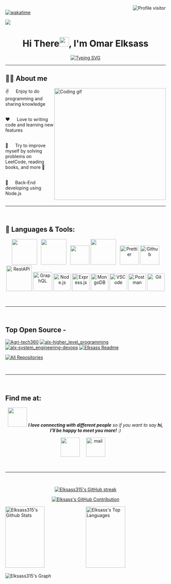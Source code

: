 <a href="https://komarev.com/ghpvc/?username=Elksass315">
  <img align="right" src="https://komarev.com/ghpvc/?username=Elksass315&label=Visitors&color=0e75b6&style=flat" alt="Profile visitor" />
</a>

[![wakatime](https://wakatime.com/badge/user/866e2327-7427-4564-adbe-69a93798bd6b.svg)](https://wakatime.com/@866e2327-7427-4564-adbe-69a93798bd6b)

<a href="https://github.com/Elksass315">
 <img src="https://github.githubassets.com/images/modules/site/social-cards/github-social.png" />
</a>

<h1 align="center">Hi There<img src="https://raw.githubusercontent.com/MartinHeinz/MartinHeinz/master/wave.gif" width="30px">, I'm Omar Elksass</h1>
<p align="center">
  <a href="https://git.io/typing-svg"><img src="https://readme-typing-svg.herokuapp.com?font=Fira+Code&weight=700&pause=1000&center=true&vCenter=true&random=false&width=500&lines=Back-End+Developer;Computer+Science+Undergraduate" alt="Typing SVG" /></a></a>
</p>
<hr/>


## 🙋‍♂️ About me
<p>
  <img align="right" width="350" src="https://github.com/alsiam/alsiam/blob/main/assets/programmer.gif" alt="Coding gif" />

✌️ &emsp; Enjoy to do programming and sharing knowledge <br/><br/>

❤️ &emsp; Love to writing code and learning new features<br/><br/>

🌱 &emsp; Try to improve myself by solving problems on LeetCode, reading books, and more 💪<br/><br/>

🌱 &emsp; Back-End developing using Node.js<br/><br/>
</p>
<hr/>
<br/>

## 🚀 Languages & Tools:

<p align="center"> 
 <a href="https://www.javascript.com/" style="padding-right:8px;" href="#" target="_blank"> <img src="https://techstack-generator.vercel.app/js-icon.svg" width="80" height="80"/></a>
 <a href="https://www.typescript.com/" style="padding-right:8px;" href="#" target="_blank"> <img src="https://techstack-generator.vercel.app/ts-icon.svg" width="80" height="80"/></a>
 <a href="https://www.python.org" target="_blank"> <img src="https://techstack-generator.vercel.app/python-icon.svg" width="60" height="60"/></a>
 <a style="padding-right:8px;" href="https://www.mysql.com/" target="_blank"> <img src="https://techstack-generator.vercel.app/mysql-icon.svg" width="80" height="80"/></a> 
 <img alt="Prettier" src="https://techstack-generator.vercel.app/prettier-icon.svg" width="60" height="60" /></a>
 <a href="https://github.com/" target="_blank"><img alt="Github" src="https://techstack-generator.vercel.app/github-icon.svg" width="60" height="60" /></a>
 <a href="https://restfulapi.net/" target="_blank"><img alt="RestAPI" src="https://techstack-generator.vercel.app/restapi-icon.svg" width="80" height="80" /></a>
 <a href="https://graphql.org/" target="_blank"><img alt="GraphQL" src="https://techstack-generator.vercel.app/graphql-icon.svg" width="60" height="60" /></a>
 <a href="https://nodejs.org/en" target="_blank"><img alt="Node.js" width="55" height="55" src="https://skillicons.dev/icons?i=nodejs"/></a>
 <a href="https://expressjs.com/" target="_blank"><img alt="Express.js" width="55" height="55" src="https://skillicons.dev/icons?i=express"/></a>
 <a href="https://www.mongodb.com/" target="_blank"><img alt="MongoDB" width="55" height="55" src="https://skillicons.dev/icons?i=mongodb"/></a>
  <a href="https://code.visualstudio.com/" target="_blank"><img alt="VSCode" width="55" height="55" src="https://skillicons.dev/icons?i=vscode"/></a>
 <a href="https://postman.com" target="_blank"><img alt="Postman" width="55" height="55" src="https://skillicons.dev/icons?i=postman"/></a>
 <a href="https://git-scm.com/" target="_blank"><img alt="Git" width="55" height="55" src="https://skillicons.dev/icons?i=git"/></a>


</p>

<br/>
<hr/>
<br/>

## Top Open Source -


[![Agri-tech360](https://github-readme-stats.vercel.app/api/pin/?username=Elksass315&repo=Agri-tech360&border_color=7F3FBF&bg_color=0D1117&title_color=C9D1D9&text_color=8B949E&icon_color=7F3FBF)](https://github.com/Elksass315/Agri-tech360)
[![alx-higher_level_programming](https://github-readme-stats.vercel.app/api/pin/?username=Elksass315&repo=alx-higher_level_programming&border_color=7F3FBF&bg_color=0D1117&title_color=C9D1D9&text_color=8B949E&icon_color=7F3FBF)](https://github.com/Elksass315/alx-higher_level_programming)
[![alx-system_engineering-devops](https://github-readme-stats.vercel.app/api/pin/?username=Elksass315&repo=alx-system_engineering-devops&border_color=7F3FBF&bg_color=0D1117&title_color=C9D1D9&text_color=8B949E&icon_color=7F3FBF)](https://github.com/Elksass315/alx-system_engineering-devops)
[![Elksass Readme](https://github-readme-stats.vercel.app/api/pin/?username=Elksass315&repo=Elksass315&border_color=7F3FBF&bg_color=0D1117&title_color=C9D1D9&text_color=8B949E&icon_color=7F3FBF)](https://github.com/Elksass315/Elksass315)

<p align="left">
  <a href="https://github.com/Elksass315?tab=repositories" target="_blank"><img alt="All Repositories" title="All Repositories" src="https://img.shields.io/badge/-All%20Repos-2962FF?style=for-the-badge&logo=koding&logoColor=white"/></a>
</p>

<br/>
<hr/>
<br/>

## Find me at:
<p align="center">
<img src="https://media.giphy.com/media/LnQjpWaON8nhr21vNW/giphy.gif" width="60"> <em><b>I love connecting with different people</b> so if you want to say <b>hi, I'll be happy to meet you more!</b> :)</em>
</p>
<p align="center">
 <a href = "https://www.linkedin.com/in/omar-elksass/" target="_blank"><img width="60" height="60" src="https://skillicons.dev/icons?i=linkedin"/></a> &nbsp; &nbsp;
 <a href = "mailto:qsasomar@gmail.com" target="_blank"><img width="60" height="60" alt="mail" src="https://skillicons.dev/icons?i=gmail"/></a> &nbsp; &nbsp;

</p>

<br/>
<hr/>
<br/>

<p align="center">
  <a href="https://github.com/Elksass315">
    <img src="https://github-readme-streak-stats.herokuapp.com/?user=Elksass315&theme=radical&border=7F3FBF&background=0D1117" alt="Elksass315's GitHub streak"/>
  </a>
</p>

<p align="center">
  <a href="https://github.com/Elksass315">
    <img src="http://github-profile-summary-cards.vercel.app/api/cards/profile-details?username=Elksass315&theme=radical" alt="Elksass's GitHub Contribution"/>
  </a>
</p>

<a> 
    <a href="https://github.com/Elksass315"><img alt="Elksass315's Github Stats" src="https://denvercoder1-github-readme-stats.vercel.app/api?username=Elksass315&show_icons=true&count_private=true&theme=react&border_color=7F3FBF&bg_color=0D1117&title_color=F85D7F&icon_color=F8D866" height="192px" width="49.5%"/></a>
  <a href="https://github.com/ELksass315"><img alt="Elksass's Top Languages" src="https://denvercoder1-github-readme-stats.vercel.app/api/top-langs/?username=Elksass315&langs_count=8&layout=compact&theme=react&border_color=7F3FBF&bg_color=0D1117&title_color=F85D7F&icon_color=F8D866" height="192px" width="49.5%"/></a>
  <br/>
</a>

![Elksass315's Graph](https://github-readme-activity-graph.vercel.app/graph?username=Elksass315&custom_title=Elksass's%20GitHub%20Activity%20Graph&bg_color=0D1117&color=7F3FBF&line=7F3FBF&point=7F3FBF&area_color=FFFFFF&title_color=FFFFFF&area=true)
